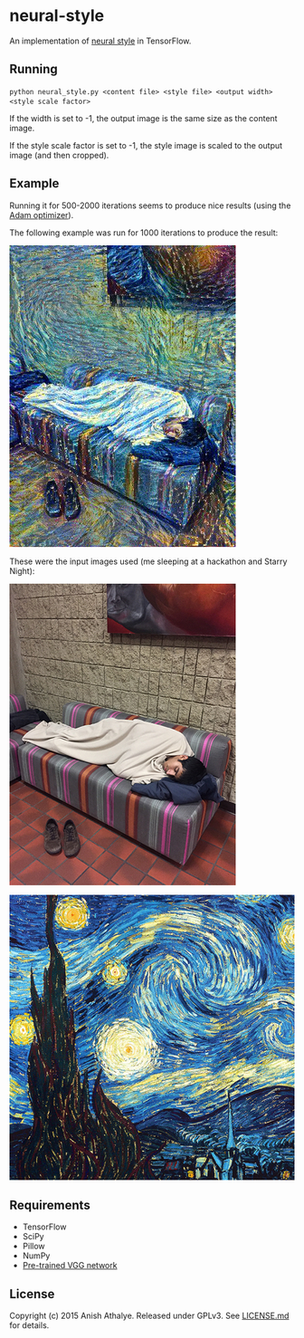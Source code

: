 # neural-style

An implementation of [neural style][paper] in
TensorFlow.

## Running

`python neural_style.py <content file> <style file> <output width> <style scale factor>`

If the width is set to -1, the output image is the same size as the content
image.

If the style scale factor is set to -1, the style image is scaled to the output
image (and then cropped).

## Example

Running it for 500-2000 iterations seems to produce nice results (using the
[Adam optimizer][adam]).

The following example was run for 1000 iterations to produce the result:

![output](examples/1-output.jpg)

These were the input images used (me sleeping at a hackathon and Starry Night):

![input-content](examples/1-content.jpg)

![input-style](examples/1-style.jpg)

## Requirements

* TensorFlow
* SciPy
* Pillow
* NumPy
* [Pre-trained VGG network][net]

## License

Copyright (c) 2015 Anish Athalye. Released under GPLv3. See
[LICENSE.md][license] for details.

[net]: http://www.vlfeat.org/matconvnet/models/imagenet-vgg-verydeep-19.mat
[paper]: http://arxiv.org/pdf/1508.06576v2.pdf
[adam]: http://arxiv.org/abs/1412.6980
[license]: LICENSE.txt
